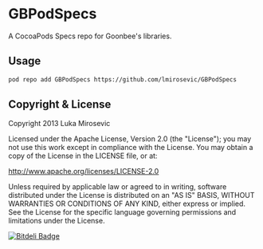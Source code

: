 GBPodSpecs
============

A CocoaPods Specs repo for Goonbee's libraries.

Usage
------------

```bash
pod repo add GBPodSpecs https://github.com/lmirosevic/GBPodSpecs
```

Copyright & License
------------

Copyright 2013 Luka Mirosevic

Licensed under the Apache License, Version 2.0 (the "License"); you may not use this work except in compliance with the License. You may obtain a copy of the License in the LICENSE file, or at:

http://www.apache.org/licenses/LICENSE-2.0

Unless required by applicable law or agreed to in writing, software distributed under the License is distributed on an "AS IS" BASIS, WITHOUT WARRANTIES OR CONDITIONS OF ANY KIND, either express or implied. See the License for the specific language governing permissions and limitations under the License.

[![Bitdeli Badge](https://d2weczhvl823v0.cloudfront.net/lmirosevic/gbpodspecs/trend.png)](https://bitdeli.com/free "Bitdeli Badge")
